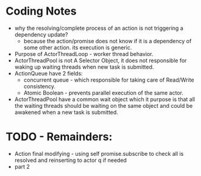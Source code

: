 # Coding Notes
- why the resolving/complete process of an action is not triggering a dependency update?
  - because the action/promise does not know if it is a dependency of some other action. its execution is generic.
- Purpose of ActorThreadLoop - worker thread behavior.
- ActorThreadPool is not A Selector Object, it does not responsible for waking up waiting threads when new task is submitted.
- ActionQueue have 2 fields:
  - concurrent queue - which responsible for taking care of Read/Write consistency.
  - Atomic Boolean - prevents parallel execution of the same actor.
- ActorThreadPool have a common wait object which it purpose is that all the waiting threads should be waiting on the same object and could be awakened when a new task is submitted.

# TODO - Remainders:
- Action final modifying - using self promise.subscribe to check all is resolved and reinserting to actor q if needed 
- part 2